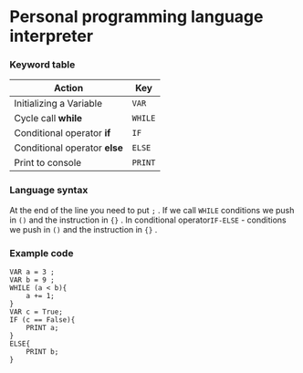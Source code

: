 #  Personal programming language interpreter

<h3> Keyword table </h3>

|Action| Key |
|--|--|
| Initializing a Variable | `VAR` |
| Cycle call **while** | `WHILE` |
| Conditional operator **if** | `IF` |
| Conditional operator **else** | `ELSE` |
| Print to console | `PRINT` |

<h3>Language syntax</h3>

At the end of the line you need to put `;` .
If we call `WHILE` conditions we push in `()` and the instruction in `{}` .
In conditional operator`IF-ELSE`  - conditions we push in `()` and the instruction in `{}` .

<h3> Example code </h3>

```
VAR a = 3 ;
VAR b = 9 ;
WHILE (a < b){
	a += 1;
}
VAR c = True;
IF (c == False){
	PRINT a;
}
ELSE{
	PRINT b;
}

```
